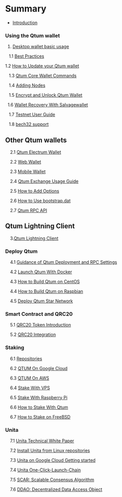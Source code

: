 # Summary

* [Introduction](README.md)

### Using the Qtum wallet

1. [Desktop wallet basic usage](Qtum-Wallet-Tutorial/README.md)

   1.1 [Best Practices](QTUM-wallet-usage-best-practices/README.md)

   1.2  [How to Update your Qtum wallet](updateqtum/README.md)

   1.3 [Qtum Core Wallet Commands](commands/README.md)

   1.4 [Adding Nodes](Adding-Nodes/README.md)          

   1.5 [Encrypt and Unlock Qtum Wallet](Encrypt-and-Unlock-Qtum-Wallet/README.md)

   1.6 [Wallet Recovery With Salvagewallet](Wallet-Recovery-with-Salvagewallet.md)

   1.7 [Testnet User Guide](Testnet-User-Guide.md)

   1.8 [bech32 support](bech32/README.md)

## Other Qtum wallets

    2.1 [Qtum Electrum Wallet](Qtum-Electrum-User-Guide.md)

    2.2 [Web Wallet](QTUM-WebWallet-usage/README.md)    

    2.3 [Mobile Wallet](Qtum-Mobile-wallet-tutorial/README.md)

    2.4 [Qtum Exchange Usage Guide](Qtum-Exchange-Usage-Guide-and-Info.md)

    2.5 [How to Add Options](How-To-Add-Options/README.md)

    2.6 [How to Use bootstrap.dat](How-to-Use-Bootstrap/README.md)

    2.7 [Qtum RPC API](Qtum-RPC-API/README.md)

## Qtum Lightning Client

    3.[Qtum Lightning Client](lightning/README.md)

### Deploy Qtum

    4.1 [Guidance of Qtum Deployment and RPC Settings](Guidance-of-Qtum-Deployment-and-RPC-Settings.md)

    4.2 [Launch Qtum With Docker](Launch-Qtum-with-Docker.md)

    4.3 [How to Build Qtum on CentOS](Build-Qtum-on-CentOS.md)

    4.4 [How to Build Qtum on Raspbian](How-To-Build-Qtum-On-Raspbian.md)

    4.5 [Deploy Qtum Star Network](How-to-Deploy-Star-Network/README.md)

### Smart Contract and QRC20

    5.1 [QRC20 Token Introduction](QRC20-Token-Introduce.md)

    5.2 [QRC20 Integration](QRC20-integration.md)

### Staking

    6.1 [Repositories](qtumrepo/README.md)

    6.2 [QTUM On Google Cloud](gcpgettingstarted/README.md)

    6.3 [QTUM On AWS](Qtum-AWS/README.md)

    6.4 [Stake With VPS](How-to-Stake-QTUM-using-a-Linux-Virtual-Private-Server/README.md)

    6.5 [Stake With Raspberry Pi](Qtum-on-Raspberry-Pi/README.md)

    6.6 [How to Stake With Qtum](How-to-Stake-with-Qtum/README.md)

    6.7 [How to Stake on FreeBSD](freebsd/README.md)    

### Unita

    7.1 [Unita Technical White Paper](Technical-White-Paper-for-QtumX/README.md)

    7.2 [Install Unita from Linux repositories](unitarepo/README.md)

    7.3 [Unita on Google Cloud Getting started](unitagettingstarted/README.md)

    7.4 [Unita One-Click-Launch-Chain](One-Click-Launch-Chain/README.md)

    7.5 [SCAR: Scalable Consensus Algorithm](SCAR-Consensus/README.md)

    7.6 [DDAO: Decentralized Data Access Object](DDAO-Data-Management/README.md)
